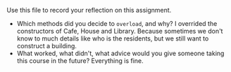 Use this file to record your reflection on this assignment.

- Which methods did you decide to `overload`, and why?
I overrided the constructors of Cafe, House and Library. Because sometimes we don't know to much details like who is the residents, but we still want to construct a building.
- What worked, what didn't, what advice would you give someone taking this course in the future?
Everything is fine.
